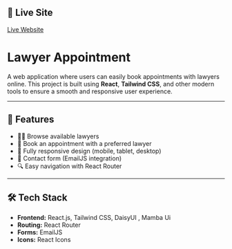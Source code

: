 

## 🔗 Live Site

[Live Website](https://resilient-nasturtium-d2ddd2.netlify.app/)


# Lawyer Appointment

A web application where users can easily book appointments with lawyers online. This project is built using **React**, **Tailwind CSS**, and other modern tools to ensure a smooth and responsive user experience.

---

## 🚀 Features
- 🧑‍⚖️ Browse available lawyers  
- 📅 Book an appointment with a preferred lawyer  
- 📱 Fully responsive design (mobile, tablet, desktop)  
- 📧 Contact form (EmailJS integration)  
- 🔍 Easy navigation with React Router  

---

## 🛠️ Tech Stack
- **Frontend:** React.js, Tailwind CSS, DaisyUI , Mamba Ui
- **Routing:** React Router  
- **Forms:**  EmailJS  
- **Icons:** React Icons  

